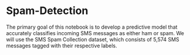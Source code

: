 # Spam-Detection

The primary goal of this notebook is to develop a predictive model that accurately classifies incoming SMS messages as either ham or spam. We will use the SMS Spam Collection dataset, which consists of 5,574 SMS messages tagged with their respective labels.

